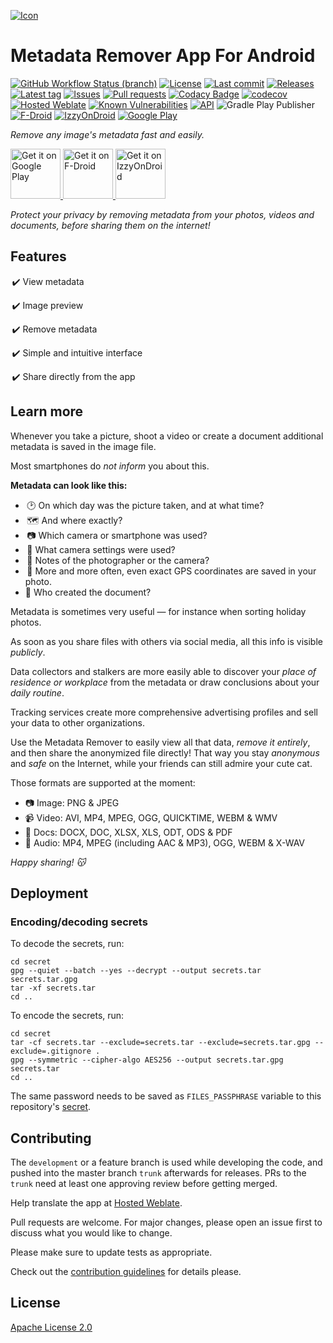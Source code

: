 [![Icon](art/icons/ic_launcher/legacy/ic_launcher_squircle_xxxhdpi.png)](art/icons/ic_launcher/ic_launcher_play_store.png)

# Metadata Remover App For Android
[![GitHub Workflow Status (branch)](https://img.shields.io/github/workflow/status/Crazy-Marvin/MetadataRemover/CI/development)](https://github.com/Crazy-Marvin/MetadataRemover/actions)
[![License](https://img.shields.io/github/license/Crazy-Marvin/MetadataRemover.svg)](https://github.com/Crazy-Marvin/MetadataRemover/blob/trunk/LICENSE)
[![Last commit](https://img.shields.io/github/last-commit/Crazy-Marvin/MetadataRemover.svg?style=flat)](https://github.com/Crazy-Marvin/MetadataRemover/commits)
[![Releases](https://img.shields.io/github/downloads/Crazy-Marvin/MetadataRemover/total.svg?style=flat)](https://github.com/Crazy-Marvin/MetadataRemover/releases)
[![Latest tag](https://img.shields.io/github/tag/Crazy-Marvin/MetadataRemover.svg?style=flat)](https://github.com/Crazy-Marvin/MetadataRemover/tags)
[![Issues](https://img.shields.io/github/issues/Crazy-Marvin/MetadataRemover.svg?style=flat)](https://github.com/Crazy-Marvin/MetadataRemover/issues)
[![Pull requests](https://img.shields.io/github/issues-pr/Crazy-Marvin/MetadataRemover.svg?style=flat)](https://github.com/Crazy-Marvin/MetadataRemover/pulls)
[![Codacy Badge](https://app.codacy.com/project/badge/Grade/7dadc506c2df42a38c2ef733948f9492)](https://www.codacy.com/gh/Crazy-Marvin/MetadataRemover/dashboard?utm_source=github.com&amp;utm_medium=referral&amp;utm_content=Crazy-Marvin/MetadataRemover&amp;utm_campaign=Badge_Grade)
[![codecov](https://codecov.io/gh/Crazy-Marvin/MetadataRemover/branch/development/graph/badge.svg?token=ECQID61KGH)](https://codecov.io/gh/Crazy-Marvin/MetadataRemover)
[![Hosted Weblate](https://hosted.weblate.org/widgets/metadata-remover/-/svg-badge.svg)](https://hosted.weblate.org/engage/metadata-remover/)
[![Known Vulnerabilities](https://snyk.io/test/github/Crazy-Marvin/MetadataRemover/badge.svg?targetFile=app%2Fbuild.gradle.kts)](https://snyk.io/test/github/Crazy-Marvin/MetadataRemover?targetFile=app%2Fbuild.gradle.kts)
[![API](https://img.shields.io/badge/API-26%2B-brightgreen.svg?style=flat)](https://android-arsenal.com/api?level=26)
![Gradle Play Publisher](https://img.shields.io/badge/-Gradle_Play_Publisher-brightgreen?logo=gradle&link=https%3A%2F%2Fgithub.com%2FTriple-T%2Fgradle-play-publisher)
[![F-Droid](https://img.shields.io/f-droid/v/rocks.poopjournal.MetadataRemover.svg)](https://f-droid.org/en/packages/rocks.poopjournal.MetadataRemover/)
[![IzzyOnDroid](https://img.shields.io/endpoint?url=https://apt.izzysoft.de/fdroid/api/v1/shield/rocks.poopjournal.MetadataRemover&label=IzzyOnDroid&cacheSeconds=86400)](https://apt.izzysoft.de/fdroid/index/apk/rocks.poopjournal.metadataremover)
[![Google Play](https://badgen.net/badge/icon/googleplay?icon=googleplay&label)](https://play.google.com/store/apps/details?id=rocks.poopjournal.MetadataRemover)

_Remove any image's metadata fast and easily._

<a href="https://play.google.com/store/apps/details?id=rocks.poopjournal.metadataremover">
    <img alt="Get it on Google Play"
        height="80"
        src="https://user-images.githubusercontent.com/15004217/36810046-fa306856-1cc9-11e8-808e-6eb8a81783c7.png" />
        </a>  
<a href="https://f-droid.org/packages/rocks.poopjournal.metadataremover/">
    <img alt="Get it on F-Droid"
        height="80"
        src="https://user-images.githubusercontent.com/15004217/36919296-19b8524e-1e5d-11e8-8962-48463b1cec8a.png" />
        </a>
<a href="https://apt.izzysoft.de/fdroid/index/apk/rocks.poopjournal.metadataremover">
    <img alt="Get it on IzzyOnDroid"
        height="80"
        src="https://github.com/Crazy-Marvin/MetadataRemover/assets/15004217/978819ff-a4ac-4656-ace7-a0607fca50b3.png" />
        </a>

_Protect your privacy by removing metadata from your photos, videos and documents, before sharing them on the internet!_

## Features

 ✔️ View metadata
 
 ✔️ Image preview
 
 ✔️ Remove metadata
 
 ✔️ Simple and intuitive interface
 
 ✔️ Share directly from the app
 
## Learn more

Whenever you take a picture, shoot a video or create a document additional metadata is saved in the image file.

Most smartphones do <i>not inform</i> you about this.

<b>Metadata can look like this:</b>

<ul>
<li> 🕑 On which day was the picture taken, and at what time? </li>
<li> 🗺️ And where exactly? </li>
<li> 📷 Which camera or smartphone was used? </li>
<li> 🔧 What camera settings were used? </li>
<li> 📝 Notes of the photographer or the camera? </li>
<li> 📌 More and more often, even exact GPS coordinates are saved in your photo. </li>
<li> 👥 Who created the document?</li>    
</ul>

Metadata is sometimes very useful — for instance when sorting holiday photos.

As soon as you share files with others via social media, all this info is visible <i>publicly</i>.

Data collectors and stalkers are more easily able to discover your <i>place of residence or workplace</i> from the metadata or draw conclusions about your <i>daily routine</i>.

Tracking services create more comprehensive advertising profiles and sell your data to other organizations.

Use the Metadata Remover to easily view all that data, <i>remove it entirely</i>, and then share the anonymized file directly!
That way you stay <i>anonymous</i> and <i>safe</i> on the Internet, while your friends can still admire your cute cat.

Those formats are supported at the moment:
<ul>
<li>📷 Image: PNG & JPEG</li>
<li>📹 Video: AVI, MP4, MPEG, OGG, QUICKTIME, WEBM & WMV</li>
<li>📝 Docs: DOCX, DOC, XLSX, XLS, ODT, ODS & PDF</li>
<li>🎵 Audio: MP4, MPEG (including AAC & MP3), OGG, WEBM & X-WAV</li>
</ul>

<i>Happy sharing! 😽</i>

## Deployment

### Encoding/decoding secrets

To decode the secrets, run:

```shell
cd secret
gpg --quiet --batch --yes --decrypt --output secrets.tar secrets.tar.gpg
tar -xf secrets.tar
cd ..
```

To encode the secrets, run:

```shell
cd secret
tar -cf secrets.tar --exclude=secrets.tar --exclude=secrets.tar.gpg --exclude=.gitignore .
gpg --symmetric --cipher-algo AES256 --output secrets.tar.gpg secrets.tar
cd ..
```

The same password needs to be saved as `FILES_PASSPHRASE` variable
to this repository's [secret](https://github.com/Crazy-Marvin/MetadataRemover/settings/secret).

## Contributing

The ```development``` or a feature branch is used while developing the code, and pushed into the master branch ```trunk``` afterwards for releases.
PRs to the ```trunk``` need at least one approving review before getting merged.

Help translate the app at [Hosted Weblate](https://hosted.weblate.org/engage/metadata-remover/).

Pull requests are welcome. For major changes, please open an issue first to discuss what you would like to change.

Please make sure to update tests as appropriate.

Check out the [contribution guidelines](https://github.com/Crazy-Marvin/MetadataRemover/blob/trunk/.github/CONTRIBUTING.md) for details please.

## License

[Apache License 2.0](https://www.apache.org/licenses/LICENSE-2.0)
